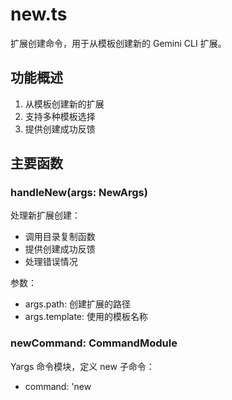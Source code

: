 # new.ts

扩展创建命令，用于从模板创建新的 Gemini CLI 扩展。

## 功能概述

1. 从模板创建新的扩展
2. 支持多种模板选择
3. 提供创建成功反馈

## 主要函数

### handleNew(args: NewArgs)
处理新扩展创建：
- 调用目录复制函数
- 提供创建成功反馈
- 处理错误情况

参数：
- args.path: 创建扩展的路径
- args.template: 使用的模板名称

### newCommand: CommandModule
Yargs 命令模块，定义 new 子命令：
- command: 'new <path> <template>'
- describe: 'Create a new extension from a boilerplate example.'
- builder: 参数构建器
  - path: 创建扩展的路径（位置参数）
  - template: 使用的模板（位置参数）
- handler: 命令处理器，调用 handleNew 函数

## 辅助函数

### pathExists(path: string): Promise<boolean>
检查路径是否存在

### copyDirectory(template: string, path: string): Promise<void>
复制模板目录到指定路径

### getBoilerplateChoices(): Promise<string[]>
获取可用的模板选择

## 使用示例

```bash
# 从模板创建新扩展
gemini extensions new ./my-extension context

# 从MCP服务器模板创建新扩展
gemini extensions new ./my-mcp-extension mcp-server
```

## 函数级调用关系

```mermaid
erDiagram
    new ||--|| copyDirectory : calls
    new ||--|| getErrorMessage : uses
    new ||--|| CommandModule : uses
    new ||--|| getBoilerplateChoices : calls
    handleNew ||--|| copyDirectory : calls
    handleNew ||--|| getErrorMessage : uses
    copyDirectory ||--|| pathExists : calls
    copyDirectory ||--|| access : calls
    copyDirectory ||--|| mkdir : calls
    copyDirectory ||--|| cp : calls
    getBoilerplateChoices ||--|| readdir : calls
    newCommand ||--|| handleNew : calls
    newCommand ||--|| getBoilerplateChoices : calls
    newCommand ||--|| CommandModule : implements
```

## 变量级调用关系

```mermaid
erDiagram
    handleNew {
        NewArgs args
        string path
        string template
    }
    copyDirectory {
        string template
        string path
        string examplePath
    }
    getBoilerplateChoices {
        Dirent[] entries
        string[] choices
    }
    newCommand {
        CommandModule commandModule
    }
```
